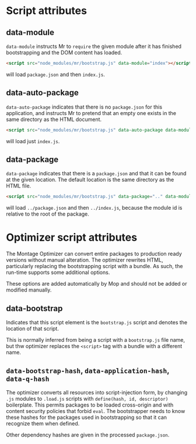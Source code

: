 Script attributes
=================

data-module
-----------

`data-module` instructs Mr to `require` the given module after it
has finished bootstrapping and the DOM content has loaded.

```html
<script src="node_modules/mr/bootstrap.js" data-module="index"></script>
```

will load `package.json` and then `index.js`.

data-auto-package
-----------------

`data-auto-package` indicates that there is no `package.json` for this
application, and instructs Mr to pretend that an empty one exists
in the same directory as the HTML document.

```html
<script src="node_modules/mr/bootstrap.js" data-auto-package data-module="index"></script>
```

will load just `index.js`.

data-package
------------

`data-package` indicates that there is a `package.json` and that it can be
found at the given location.  The default location is the same directory as
the HTML file.

```html
<script src="node_modules/mr/bootstrap.js" data-package=".." data-module="index"></script>
```

will load `../package.json` and then `../index.js`, because the module id is
relative to the root of the package.


Optimizer script attributes
===========================

The Montage Optimizer can convert entire packages to production ready versions
without manual alteration. The optimizer rewrites HTML, particularly replacing
the bootstrapping script with a bundle. As such, the run-time supports some
additional options.

These options are added automatically by Mop and should not be added or
modified manually.

data-bootstrap
--------------

Indicates that this script element is the `bootstrap.js` script and denotes
the location of that script.

This is normally inferred from being a script with a `bootstrap.js` file name,
but thw optimizer replaces the `<script>` tag with a bundle with a different
name.

`data-bootstrap-hash`, `data-application-hash`, `data-q-hash`
-------------------------------------------------------------

The optimizer converts all resources into script-injection form, by
changing `.js` modules to `.load.js` scripts with `define(hash, id,
descriptor)` boilerplate.  This permits packages to be loaded
cross-origin and with content security policies that forbid `eval`. The
bootstrapper needs to know these hashes for the packages used in bootstrapping
so that it can recognize them when defined.

Other dependency hashes are given in the processed `package.json`.

